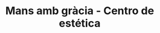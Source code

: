 ---
title: "Mans amb gràcia - Centro de estética"
url: /barcelona/mans-amb-gracia-centro-de-estetica/
shop: cosméticos
---